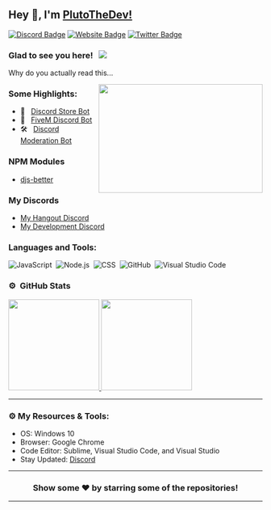 ## Hey 👋, I'm [PlutoTheDev!](https://plutothe.dev/)


[![Discord Badge](https://img.shields.io/badge/-Discord-0e76a8?style=flat-square&logo=Discord&logoColor=white)](https://discord.xendev.us/)
[![Website Badge](https://img.shields.io/badge/Website-3b5998?style=flat-square&logo=google-chrome&logoColor=white)](https://plutothe.dev/)
[![Twitter Badge](https://img.shields.io/badge/-Twitter-00acee?style=flat-square&logo=Twitter&logoColor=white)](https://twitter.com/poll_braxton)

### Glad to see you here! &nbsp; ![](https://komarev.com/ghpvc/?username=braxtongpoll&label=Views&color=blue&style=plastic)

Why do you actually read this...

<img align="right" height="215" width="325" alt="" src="https://media.discordapp.net/attachments/704542101991587881/840043206468698112/Braxcock.gif" />


### Some Highlights:

- 📌 &nbsp; [Discord Store Bot](https://github.com/braxtongpoll/fivem-developer-bot-discord)
- 🚀 &nbsp; [FiveM Discord Bot](https://github.com/braxtongpoll/fivem-discord-bot)
- 🛠️ &nbsp; [Discord Moderation Bot](https://github.com/braxtongpoll/Discord-Moderation-Bot)

### NPM Modules

- [djs-better](https://www.npmjs.com/package/djs-better)

### My Discords

- [My Hangout Discord](https://discord.gg/vanities)
- [My Development Discord](https://discord.gg/EMg4yTpGqH)

### Languages and Tools:

![JavaScript](https://img.shields.io/badge/-JavaScript-333333?style=flat&logo=javascript)&nbsp;
![Node.js](https://img.shields.io/badge/-Node.js-333333?style=flat&logo=node.js)&nbsp;
![CSS](https://img.shields.io/badge/-CSS-333333?style=flat&logo=CSS3&logoColor=1572B6)&nbsp;
![GitHub](https://img.shields.io/badge/-GitHub-333333?style=flat&logo=github)&nbsp;
![Visual Studio Code](https://img.shields.io/badge/-Visual%20Studio%20Code-333333?style=flat&logo=visual-studio-code&logoColor=007ACC)&nbsp;

### ⚙️ &nbsp;GitHub Stats

<p align="left">
<a href="https://github.com/braxtongpoll">
  <img height="180em" src="https://github-readme-stats-eight-theta.vercel.app/api?username=braxtongpoll&show_icons=true&theme=react&include_all_commits=true&count_private=true"/>
  <img height="180em" src="https://github-readme-stats-eight-theta.vercel.app/api/top-langs/?username=braxtongpoll&layout=compact&langs_count=8&theme=react"/>
</a>
</p>

---

### ⚙️ My Resources & Tools:

- OS: Windows 10
- Browser: Google Chrome
- Code Editor: Sublime, Visual Studio Code, and Visual Studio
- Stay Updated: [Discord](https://plutothe.dev/discord)

---

<h3 align=center>Show some ❤️ by starring some of the repositories!</h3>

---
